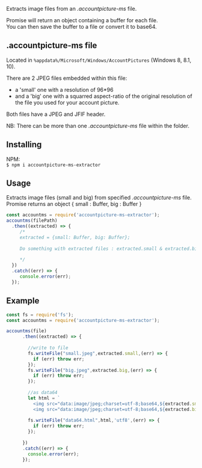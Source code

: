 Extracts image files from an *.accountpicture-ms* file.<br/>

Promise will return an object containing a buffer for each file.<br/>
You can then save the buffer to a file or convert it to base64.<br/>

.accountpicture-ms file
-----------------------
Located in `%appdata%/Microsoft/Windows/AccountPictures` (Windows 8, 8.1, 10).

There are 2 JPEG files embedded within this file:

- a 'small' one with a resolution of 96*96 
- and a 'big' one with a squarred aspect-ratio of the original resolution of the file you used for your account picture.  

Both files have a JPEG and JFIF header.

NB: There can be more than one *.accountpicture-ms* file within the folder.

Installing
---------
NPM: <br/>
`$ npm i accountpicture-ms-extractor`

Usage
-----
Extracts image files (small and big) from specified *.accountpicture-ms* file.<br/>
Promise returns an object
{
  small : Buffer,
  big : Buffer
}

```js
const accountms = require('accountpicture-ms-extractor');
accountms(filePath)
  .then((extracted) => {
     /*
     extracted = {small: Buffer, big: Buffer};
     
     Do something with extracted files : extracted.small & extracted.big
     
     */
  })
  .catch((err) => {
     console.error(err);
  });
```

Example
-------

```js
const fs = require('fs');
const accountms = require('accountpicture-ms-extractor');

accountms(file)
      .then((extracted) => {
      
        //write to file
        fs.writeFile("small.jpeg",extracted.small,(err) => {
          if (err) throw err;  
        });
        fs.writeFile("big.jpeg",extracted.big,(err) => {
          if (err) throw err;  
        });
        
        //as data64
        let html = `
          <img src="data:image/jpeg;charset=utf-8;base64,${extracted.small.toString('base64')}" alt="small 96*96" />
          <img src="data:image/jpeg;charset=utf-8;base64,${extracted.big.toString('base64')}" alt="big original-file-resolution-fit-to-square" />`;
        
        fs.writeFile("data64.html",html,'utf8',(err) => {
          if (err) throw err;  
        });
        
      })
      .catch((err) => {
        console.error(err);
      });
```
